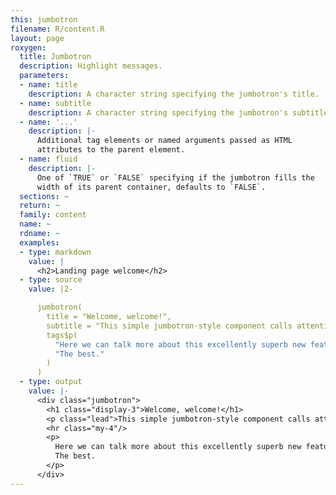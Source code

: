 ```yaml
---
this: jumbotron
filename: R/content.R
layout: page
roxygen:
  title: Jumbotron
  description: Highlight messages.
  parameters:
  - name: title
    description: A character string specifying the jumbotron's title.
  - name: subtitle
    description: A character string specifying the jumbotron's subtitle.
  - name: '...'
    description: |-
      Additional tag elements or named arguments passed as HTML
      attributes to the parent element.
  - name: fluid
    description: |-
      One of `TRUE` or `FALSE` specifying if the jumbotron fills the
      width of its parent container, defaults to `FALSE`.
  sections: ~
  return: ~
  family: content
  name: ~
  rdname: ~
  examples:
  - type: markdown
    value: |
      <h2>Landing page welcome</h2>
  - type: source
    value: |2-

      jumbotron(
        title = "Welcome, welcome!",
        subtitle = "This simple jumbotron-style component calls attention to a new feature",
        tags$p(
          "Here we can talk more about this excellently superb new feature.",
          "The best."
        )
      )
  - type: output
    value: |-
      <div class="jumbotron">
        <h1 class="display-3">Welcome, welcome!</h1>
        <p class="lead">This simple jumbotron-style component calls attention to a new feature</p>
        <hr class="my-4"/>
        <p>
          Here we can talk more about this excellently superb new feature.
          The best.
        </p>
      </div>
---
```

